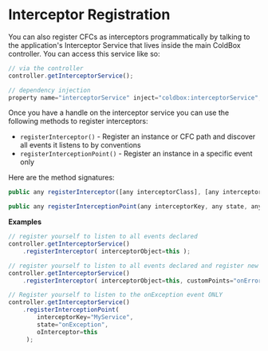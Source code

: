 # Interceptor Registration

You can also register CFCs as interceptors programmatically by talking to the application's Interceptor Service that lives inside the main ColdBox controller. You can access this service like so:

```javascript
// via the controller
controller.getInterceptorService();

// dependency injection
property name="interceptorService" inject="coldbox:interceptorService";
```

Once you have a handle on the interceptor service you can use the following methods to register interceptors:

* `registerInterceptor()` - Register an instance or CFC path and discover all events it listens to by conventions
* `registerInterceptionPoint()` - Register an instance in a specific event only

Here are the method signatures:

```javascript
public any registerInterceptor([any interceptorClass], [any interceptorObject], [any<struct> interceptorProperties='[runtime expression]'], [any customPoints=''], [any interceptorName])

public any registerInterceptionPoint(any interceptorKey, any state, any oInterceptor)
```

**Examples**

```javascript
// register yourself to listen to all events declared
controller.getInterceptorService()
    .registerInterceptor( interceptorObject=this );

// register yourself to listen to all events declared and register new events: onError, onLogin
controller.getInterceptorService()
    .registerInterceptor( interceptorObject=this, customPoints="onError,onLogin" );

// Register yourself to listen to the onException event ONLY
controller.getInterceptorService()
    .registerInterceptionPoint( 
        interceptorKey="MyService", 
        state="onException", 
        oInterceptor=this
     );
```

